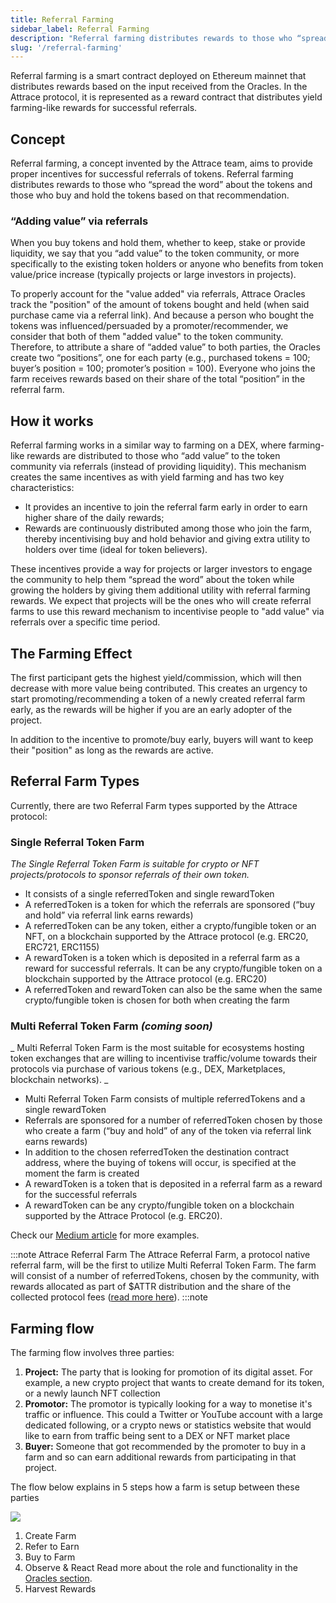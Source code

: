```yaml
---
title: Referral Farming
sidebar_label: Referral Farming
description: "Referral farming distributes rewards to those who “spread the word” about the tokens and those who buy and hold the tokens based on the recommendation"
slug: '/referral-farming'
---
```


Referral farming is a smart contract deployed on Ethereum mainnet that distributes rewards based on the input received from the Oracles. In the Attrace protocol, it is represented as a reward contract that distributes yield farming-like rewards for successful referrals. 

## Concept
Referral farming, a concept invented by the Attrace team, aims to provide proper incentives for successful referrals of tokens. Referral farming distributes rewards to those who “spread the word” about the tokens and those who buy and hold the tokens based on that recommendation. 

### “Adding value” via referrals
When you buy tokens and hold them, whether to keep, stake or provide liquidity, we say that you “add value” to the token community, or more specifically to the existing token holders or anyone who benefits from token value/price increase (typically projects or large investors in projects).

To properly account for the "value added" via referrals, Attrace Oracles track the "position" of the amount of tokens bought and held (when said purchase came via a referral link). And because a person who bought the tokens was influenced/persuaded by a promoter/recommender, we consider that both of them "added value" to the token community. Therefore, to attribute a share of “added value” to both parties, the Oracles create two “positions”, one for each party (e.g., purchased tokens = 100; buyer’s position = 100; promoter’s position = 100). Everyone who joins the farm receives rewards based on their share of the total “position” in the referral farm. 

## How it works
Referral farming works in a similar way to farming on a DEX, where farming-like rewards are distributed to those who “add value” to the token community via referrals (instead of providing liquidity). This mechanism creates the same incentives as with yield farming and has two key characteristics:


* It provides an incentive to join the referral farm early in order to earn higher share of the daily rewards;
* Rewards are continuously distributed among those who join the farm, thereby incentivising buy and hold behavior and giving extra utility to holders over time (ideal for token believers).

These incentives provide a way for projects or larger investors to engage the community to help them “spread the word” about the token while growing the holders by giving them additional utility with referral farming rewards. We expect that projects will be the ones who will create referral farms to use this reward mechanism to incentivise people to "add value" via referrals over a specific time period.


## The Farming Effect
The first participant gets the highest yield/commission, which will then decrease with more value being contributed. This creates an urgency to start promoting/recommending a token of a newly created referral farm early, as the rewards will be higher if you are an early adopter of the project.

In addition to the incentive to promote/buy early, buyers will want to keep their "position" as long as the rewards are active.

## Referral Farm Types

Currently, there are two Referral Farm types supported by the Attrace protocol: 

### Single Referral Token Farm
_The Single Referral Token Farm is suitable for crypto or NFT projects/protocols to sponsor referrals of their own token._

- It consists of a single referredToken and single rewardToken 
- A referredToken is a token for which the referrals are sponsored (“buy and hold” via referral link earns rewards) 
- A referredToken can be any token, either a crypto/fungible token or an NFT, on a blockchain supported by the Attrace protocol (e.g. ERC20, ERC721, ERC1155)
- A rewardToken is a token which is deposited in a referral farm as a reward for successful referrals. It can be any crypto/fungible token on a blockchain supported by the Attrace protocol (e.g. ERC20)
- A referredToken and rewardToken can also be the same when the same crypto/fungible token is chosen for both when creating the farm


### Multi Referral Token Farm _(coming soon)_
_ Multi Referral Token Farm is the most suitable for ecosystems hosting token exchanges that are willing to incentivise traffic/volume towards their protocols via purchase of various tokens (e.g., DEX, Marketplaces, blockchain networks). _

- Multi Referral Token Farm consists of multiple referredTokens and a single rewardToken
- Referrals are sponsored for a number of referredToken chosen by those who create a farm (“buy and hold” of any of the token via referral link earns rewards) 
- In addition to the chosen referredToken the destination contract address, where the buying of tokens will occur, is specified at the moment the farm is created
- A rewardToken is a token that is deposited in a referral farm as a reward for the successful referrals 
- A rewardToken can be any crypto/fungible token on a blockchain supported by the Attrace Protocol (e.g. ERC20). 

Check our [Medium article](https://medium.com/attrace/overview-attrace-referral-farms-52b2f88f05af) for more examples.  

:::note Attrace Referral Farm
The Attrace Referral Farm, a protocol native referral farm, will be the first to utilize Multi Referral Token Farm. The farm will consist of a number of referredTokens, chosen by the community, with rewards allocated as part of $ATTR distribution and the share of the collected protocol fees ([read more here](/about/tokenomics#attrace-referral-farm)). 
:::note




## Farming flow
The farming flow involves three parties:
1. **Project:** The party that is looking for promotion of its digital asset. For example, a new crypto project that wants to create demand for its token, or a newly launch NFT collection
1. **Promotor:** The promotor is typically looking for a way to monetise it's traffic or influence. This could a Twitter or YouTube account with a large dedicated following, or a crypto news or statistics website that would like to earn from traffic being sent to a DEX or NFT market place
1. **Buyer:** Someone that got recommended by the promoter to buy in a farm and so can earn additional rewards from participating in that project.

The flow below explains in 5 steps how a farm is setup between these parties

![](/about/referral-farming/farm-overview.svg)

1. Create Farm
1. Refer to Earn
1. Buy to Farm
1. Observe & React Read more about the role and functionality in the [Oracles section](/about/oracles).
1. Harvest Rewards







